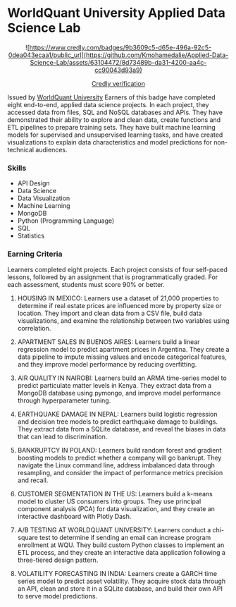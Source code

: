 # WorldQuant University Applied Data Science Lab

<div align="center">

  
![https://www.credly.com/badges/9b3609c5-d65e-496a-92c5-0dea043ecaa1/public_url](https://github.com/Kmohamedalie/Applied-Data-Science-Lab/assets/63104472/8d73489b-da31-4200-aa4c-cc90043d93a9)

[Credly verification](https://www.credly.com/badges/9b3609c5-d65e-496a-92c5-0dea043ecaa1/public_url)
</div>


Issued by [WorldQuant University](https://www.credly.com/organizations/wqu/badges)
Earners of this badge have completed eight end-to-end, applied data science projects. In each project, they accessed data from files, SQL and NoSQL databases and APIs. They have demonstrated their ability to explore and clean data, create functions and ETL pipelines to prepare training sets. They have built machine learning models for supervised and unsupervised learning tasks, and have created visualizations to explain data characteristics and model predictions for non-technical audiences.

### Skills

* API Design
* Data Science
* Data Visualization
* Machine Learning
* MongoDB
* Python (Programming Language)
* SQL
* Statistics

 



### Earning Criteria

Learners completed eight projects. Each project consists of four self-paced lessons, followed by an assignment that is programmatically graded. For each assessment, students must score 90% or better.



1. HOUSING IN MEXICO: Learners use a dataset of 21,000 properties to determine if real estate prices are influenced more by property size or location. They import and clean data from a CSV file, build data visualizations, and examine the relationship between two variables using correlation.



2. APARTMENT SALES IN BUENOS AIRES: Learners build a linear regression model to predict apartment prices in Argentina. They create a data pipeline to impute missing values and encode categorical features, and they improve model performance by reducing overfitting.



3. AIR QUALITY IN NAIROBI: Learners build an ARMA time-series model to predict particulate matter levels in Kenya. They extract data from a MongoDB database using pymongo, and improve model performance through hyperparameter tuning.



4. EARTHQUAKE DAMAGE IN NEPAL: Learners build logistic regression and decision tree models to predict earthquake damage to buildings. They extract data from a SQLite database, and reveal the biases in data that can lead to discrimination.



5. BANKRUPTCY IN POLAND: Learners build random forest and gradient boosting models to predict whether a company will go bankrupt. They navigate the Linux command line, address imbalanced data through resampling, and consider the impact of performance metrics precision and recall.



6. CUSTOMER SEGMENTATION IN THE US: Learners build a k-means model to cluster US consumers into groups. They use principal component analysis (PCA) for data visualization, and they create an interactive dashboard with Plotly Dash.



7. A/B TESTING AT WORLDQUANT UNIVERSITY: Learners conduct a chi-square test to determine if sending an email can increase program enrollment at WQU. They build custom Python classes to implement an ETL process, and they create an interactive data application following a three-tiered design pattern.



8. VOLATILITY FORECASTING IN INDIA: Learners create a GARCH time series model to predict asset volatility. They acquire stock data through an API, clean and store it in a SQLite database, and build their own API to serve model predictions.

